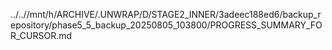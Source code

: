 ../..//mnt/h/ARCHIVE/.UNWRAP/D/STAGE2_INNER/3adeec188ed6/backup_repository/phase5_5_backup_20250805_103800/PROGRESS_SUMMARY_FOR_CURSOR.md